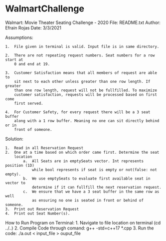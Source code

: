 # WalmartChallenge
Walmart: Movie Theater Seating Challenge - 2020
 File: README.txt
 Author: Efrain Rojas
 Date: 3/3/2021



Assumptions:

    1.  File given in terminal is valid. Input file is in same directory.
    
    2.  There are not repeating request numbers. Seat numbers for a row start at
        0 and end at 19.
    
    3.  Customer Satisfaction means that all members of request are able to
        sit next to each other unless greater than one row length. If greater
        than one row length, request will not be fullfilled. To maximize
        customer satisfaction, requests will be processed based on first come
        first served.
        
    4.  For Customer Safety, for every request there will be a 3 seat buffer
        along with a 1 row buffer. Meaning no one can sit directly behind or in
        front of someone.

Solution:

    1.  Read in all Reservation Request
    2.  One at a time based on which order came first. Determine the seat
        location
            a.  All Seats are in emptySeats vector. Int represents position (1D)
                while bool represents if seat is empty or not(false: not empty).
            b.  We use emptySeats to evaluate first available seat in vector to
                determine if it can fullfill the next reservation request.
            c.  We ensure that we have a 3 seat buffer in the same row as well
                as ensuring no one is seated in front or behind of someone.
    3.  Print out Reservation Request
    4.  Print out Seat Number(s).



How to Run Program on Terminal:
    1.  Navigate to file location on terminal (cd ../..)
    2.  Compile Code through comand: g++ -std=c++17 *.cpp
    3.  Run the code: ./a.out < input_file > ouput_file

